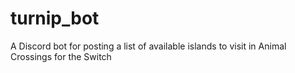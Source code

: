 # turnip_bot
A Discord bot for posting a list of available islands to visit in Animal Crossings for the Switch
